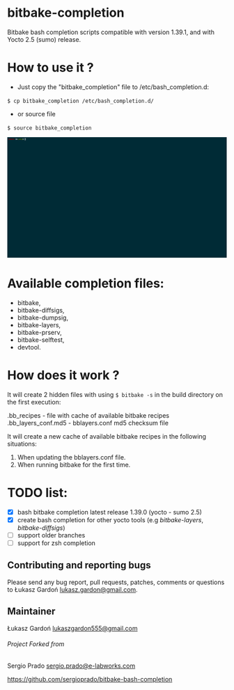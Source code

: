 # bitbake-completion

Bitbake bash completion scripts compatible with version 1.39.1,
and with Yocto 2.5 (sumo) release.

# How to use it ?

- Just copy the "bitbake_completion" file to /etc/bash_completion.d:

`
$ cp bitbake_completion /etc/bash_completion.d/
`

- or source file

`
$ source bitbake_completion
`

![Gif](.bitbake_completion.gif)

# Available completion files:
- bitbake,
- bitbake-diffsigs,
- bitbake-dumpsig,
- bitbake-layers,
- bitbake-prserv,
- bitbake-selftest,
- devtool.

# How does it work ?

It will create 2 hidden files with using `$ bitbake -s` in the build directory
on the first execution:
 
.bb_recipes - file with cache of available bitbake recipes
.bb_layers_conf.md5 - bblayers.conf md5 checksum file

It will create a new cache of available bitbake recipes in the 
following situations:

1. When updating the bblayers.conf file.
2. When running bitbake <TAB> for the first time.

# TODO list:
- [x] bash bitbake completion latest release 1.39.0 (yocto - sumo 2.5)
- [x] create bash completion for other yocto tools (e.g *bitbake-layers*, *bitbake-diffsigs*)
- [ ] support older branches
- [ ] support for zsh completion

## Contributing and reporting bugs

Please send any bug report, pull requests, patches, comments or questions 
to Łukasz Gardoń <lukasz.gardon@gmail.com>.


## Maintainer
Łukasz Gardoń <lukaszgardon555@gmail.com>


###### Project Forked from
Sergio Prado <sergio.prado@e-labworks.com>

https://github.com/sergioprado/bitbake-bash-completion

